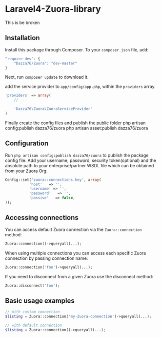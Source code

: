 Laravel4-Zuora-library
===========================
This is be broken

## Installation

Install this package through Composer. To your `composer.json` file, add:

```js
"require-dev": {
	"Dazza76/Zuora": "dev-master"
}
```

Next, run `composer update` to download it.

add the service provider to `app/config/app.php`, within the `providers` array.

```php
'providers' => array(
	// ...

	'Dazza76\Zuora\ZuoraServiceProvider'
)
```

Finally create the config files and publish the public folder
php artisan config:publish dazza76/zuora
php artisan asset:publish dazza76/zuora


## Configuration

Run `php artisan config:publish dazza76/zuora` to publish the package config file. Add your username, password, security token(optional) and the absolute path to your enterprise/partner WSDL file which can be obtained from your Zuora Org.

```php
Config::set('zuora::connections.key', array(
           'host'   => '',
           'username' => '',
           'password'   => '',
           'passive'   => false,
));
```


Accessing connections
---------------------
You can access default Zuora connection via the `Zuora::connection` method:
```php
Zuora::connection()->queryall(...);
```

When using multiple connections you can access each specific Zuora connection by passing connection name:
```php
Zuora::connection('foo')->queryall(...);
```

If you need to disconnect from a given Zuora use the disconnect method:
```php
Zuora::disconnect('foo');
```

Basic usage examples
------------
```php
// With custom connection
$listing = Zuora::connection('my-Zuora-connection')->queryall(...);

// with default connection
$listing = Zuora::connection()->queryall(...);
```

